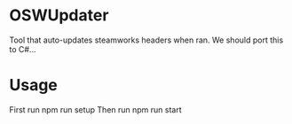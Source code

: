 # OSWUpdater
Tool that auto-updates steamworks headers when ran.
We should port this to C#...
# Usage
First run npm run setup
Then run npm run start